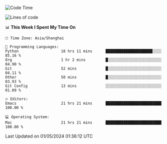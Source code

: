 <!--START_SECTION:waka-->
![Code Time](http://img.shields.io/badge/Code%20Time-1%2C939%20hrs%2014%20mins-blue)

![Lines of code](https://img.shields.io/badge/From%20Hello%20World%20I%27ve%20Written-306.0%20thousand%20lines%20of%20code-blue)

📊 **This Week I Spent My Time On** 

```text
🕑︎ Time Zone: Asia/Shanghai

💬 Programming Languages: 
Python                   18 hrs 11 mins      █████████████████████░░░░   85.16 % 
Org                      1 hr 2 mins         █░░░░░░░░░░░░░░░░░░░░░░░░   04.90 % 
Git                      52 mins             █░░░░░░░░░░░░░░░░░░░░░░░░   04.11 % 
Other                    50 mins             █░░░░░░░░░░░░░░░░░░░░░░░░   03.93 % 
Git Config               13 mins             ░░░░░░░░░░░░░░░░░░░░░░░░░   01.09 % 

🔥 Editors: 
Emacs                    21 hrs 21 mins      █████████████████████████   100.00 % 

💻 Operating System: 
Mac                      21 hrs 21 mins      █████████████████████████   100.00 % 
```


 Last Updated on 01/05/2024 01:36:12 UTC
<!--END_SECTION:waka-->
